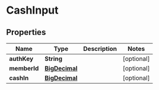 # CashInput

## Properties
Name | Type | Description | Notes
------------ | ------------- | ------------- | -------------
**authKey** | **String** |  |  [optional]
**memberId** | [**BigDecimal**](BigDecimal.md) |  |  [optional]
**cashIn** | [**BigDecimal**](BigDecimal.md) |  |  [optional]
